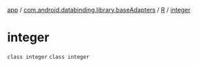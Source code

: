 [app](../../../index.md) / [com.android.databinding.library.baseAdapters](../../index.md) / [R](../index.md) / [integer](./index.md)

# integer

`class integer`
`class integer`